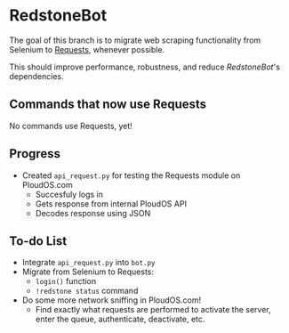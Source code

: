 # RedstoneBot

The goal of this branch is to migrate web scraping functionality from Selenium to [Requests](https://requests.readthedocs.io/en/master/), whenever possible. 

This should improve performance, robustness, and reduce _RedstoneBot_'s dependencies.


## Commands that now use Requests

No commands use Requests, yet!

## Progress

* Created `api_request.py` for testing the Requests module on PloudOS.com
  * Succesfuly logs in
  * Gets response from internal PloudOS API
  * Decodes response using JSON

## To-do List

* Integrate `api_request.py` into `bot.py`
* Migrate from Selenium to Requests:
  * `login()` function
  * `!redstone status` command
* Do some more network sniffing in PloudOS.com!
  * Find exactly what requests are performed to activate the server, enter the queue, authenticate, deactivate, etc.
